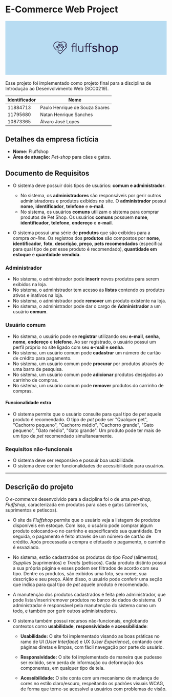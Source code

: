 # E-Commerce Web Project

![Logo](https://github.com/opaulosoares/ecommerce-web-project/blob/main/docs/branding/banner-github.png)

Esse projeto foi implementado como projeto final para a disciplina de Introdução ao Desenvolvimento Web (SCC0219).

| Identificador | Nome |
| --- | --- |
| 11884713 | Paulo Henrique de Souza Soares |
| 11795680 | Natan Henrique Sanches |
| 10873365 | Álvaro José Lopes |

## Detalhes da empresa fictícia

- **Nome:** Fluffshop
- **Área de atuação:** _Pet-shop_ para cães e gatos.

## Documento de Requisitos

- O sistema deve possuir dois tipos de usuários: **comum e administrador**.

  - No sistema, os **administradores** são responsáveis por gerir outros administradores e produtos exibidos no site. O **administrador** possui **nome**, **identificador**, **telefone** e **e-mail**.
  - No sistema, os usuários **comuns** utilizam o sistema para comprar produtos de Pet Shop. Os usuários **comuns** possuem **nome**, **identificador**, **telefone**, **endereço** e **e-mail**.

- O sistema possui uma série de **produtos** que são exibidos para a compra _on-line_. Os registros dos **produtos** são compostos por **nome**, **identificador**, **foto**, **descrição**, **preço**, **pets recomendados** (especifica para qual tipo de _pet_ esse produto é recomendado), **quantidade em estoque** e **quantidade vendida**.

### Administrador

- No sistema, o administrador pode **inserir** novos produtos para serem exibidos na loja.
- No sistema, o administrador tem acesso às **listas** contendo os produtos ativos e inativos na loja.
- No sistema, o administrador pode **remover** um produto existente na loja.
- No sistema, o administrador pode dar o cargo de **Administrador** a um usuário **comum**.

### Usuário comum

- No sistema, o usuário pode se **registrar** utilizando seu **e-mail**, **senha**, **nome**, **endereço** e **telefone**. Ao ser registrado, o usuário possui um perfil próprio no site ligado com seu **e-mail** e **senha**.
- No sistema, um usuário comum pode **cadastrar** um número de cartão de crédito para pagamento.
- No sistema, um usuário comum pode **procurar** por produtos através de uma barra de pesquisa.
- No sistema, um usuário comum pode **adicionar** produtos desejados ao carrinho de compras.
- No sistema, um usuário comum pode **remover** produtos do carrinho de compras.

#### Funcionalidade extra

- O sistema permite que o usuário consulte para qual tipo de _pet_ aquele produto é recomendado. O tipo de _pet_ pode ser "Qualquer pet", "Cachorro pequeno", "Cachorro médio", "Cachorro grande", "Gato pequeno", "Gato médio", "Gato grande". Um produto pode ter mais de um tipo de _pet_ recomendado simultaneamente.

### Requisitos não-funcionais

- O sistema deve ser responsivo e possuir boa usabilidade.
- O sistema deve conter funcionalidades de acessibilidade para usuários.

---

## Descrição do projeto

O _e-commerce_ desenvolvido para a disciplina foi o de uma _pet-shop_, _Fluffshop_, caracterizada em produtos para cães e gatos (alimentos, suprimentos e petiscos). 

- O site da _Fluffshop_ permite que o usuário veja a listagem de produtos disponíveis em estoque. Com isso, o usuário pode comprar algum produto colocando-o no carrinho e especificando sua quantidade. Em seguida, o pagamento é feito através de um número de cartão de crédito. Após processada a compra e efetuado o pagamento, o carrinho é esvaziado.

- No sistema, estão cadastrados os produtos do tipo _Food_ (alimentos), _Supplies_ (suprimentos) e _Treats_ (petiscos). Cada produto distinto possui a sua própria página e esses podem ser filtrados de acordo com seu tipo. Dentre os produtos, são exibidos uma foto, seu nome, sua descrição e seu preço. Além disso, o usuário pode conferir uma seção que indica para qual tipo de _pet_ aquele produto é recomendado.
  
- A manutenção dos produtos cadastrados é feita pelo administrador, que pode listar/inserir/remover produtos no banco de dados do sistema. O administrador é responsável pela manutenção do sistema como um todo, e também por gerir outros administradores.

- O sistema também possui recursos não-funcionais, englobando contextos como **usabilidade**, **responsividade** e **acessibilidade**:
  
  - **Usabilidade:** O site foi implementado visando as boas práticas no ramo de UI (_User Interface_) e UX (_User Experience_), contando com páginas diretas e limpas, com fácil navegação por parte do usuário.

  - **Responsividade:** O site foi implementado de maneira que pudesse ser exibido, sem perda de informação ou deformação dos componentes, em qualquer tipo de tela. 

  - **Acessibilidade:** O site conta com um mecanismo de mudança de cores no estilo claro/escuro, respeitando os padrões visuais WCAG, de forma que torne-se acessível a usuários com problemas de visão.
